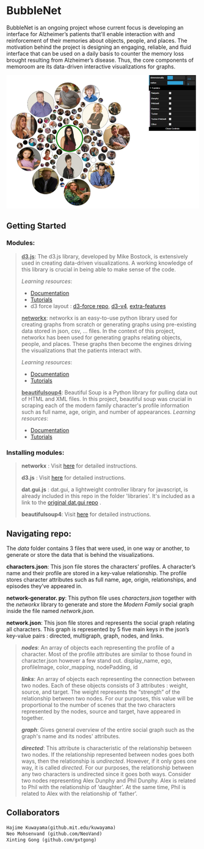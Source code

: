 

# BubbleNet
BubbleNet is an ongoing project whose current focus is developing an interface for Alzheimer’s patients that'll enable interaction with and reinforcement of their memories about objects, people, and places. The motivation behind the project is designing an engaging, reliable, and fluid interface that can be used on a daily basis to counter the memory loss brought resulting from Alzheimer’s disease. Thus, the core components of memoroom are its data-driven interactive visualizations for graphs.

<p align="center">
	<img src="/assets/memoroom.jpg" alt="memoroom interface"/>
</p>

## Getting Started

### Modules:
>
> <u>**d3.js**</u>:
> The d3.js library, developed by Mike Bostock, is extensively used in creating data-driven visualizations.
> A working knowledge of this library is crucial in being able to make sense of the code.
>
> *Learning resources*:
> - [Documentation](https://github.com/d3/d3/wiki)
> - [Tutorials](https://github.com/d3/d3/wiki/Tutorials)
> - d3 force layout :  [d3-force repo](https://github.com/d3/d3-force), [d3-v4](https://github.com/d3/d3/wiki/Tutorials#d3-v4), [extra-features](http://www.coppelia.io/2014/07/an-a-to-z-of-extra-features-for-the-d3-force-layout/)
>
> <u>**networkx**</u>:
> networkx is an easy-to-use python library used for creating graphs from scratch or generating graphs using pre-existing data stored in json, csv, ... files. In the context of this project, networkx has been used for generating graphs relating objects, people, and places. These graphs then become the engines driving the visualizations that the patients interact with.
>
> *Learning resources*:
> - [Documentation](https://networkx.github.io/documentation/stable/reference/index.html)
> - [Tutorials](https://networkx.github.io/documentation/stable/tutorial.html)
>
><u>**beautifulsoup4**</u>: 
>Beautiful Soup is a Python library for pulling data out of HTML and XML files. In this project, beautiful soup was crucial in scraping each of the modern family character's profile information such as full name, age, origin, and number of appearances.
>*Learning resources*:
> - [Documentation](https://www.crummy.com/software/BeautifulSoup/bs4/doc/)
>  - [Tutorials](https://www.crummy.com/software/BeautifulSoup/bs4/doc/#quick-start)




### Installing modules:  
> __networkx__ : Visit <a href="https://networkx.github.io/documentation/stable/install.html">here</a> for detailed instructions.
> 
> __d3.js__ : Visit <a href="https://github.com/d3/d3/wiki#installing">here</a> for detailed instructions.
>
>__dat.gui.js__ : dat.gui, a lightweight controller library for javascript, is already included in this repo in the folder 'libraries'. It's included as a link to the <a href="https://github.com/dataarts/dat.gui"> original dat.gui repo</a> .
>
>__beautifulsoup4__: Visit [here](https://www.crummy.com/software/BeautifulSoup/bs4/doc/#installing-beautiful-soup) for detailed instructions.

## Navigating repo:
The _data_ folder contains 3 files that were used, in one way or another, to generate or store the data that is behind the visualizations.

__characters.json__: This json file stores the characters’ profiles. A character’s name and their profile are stored in a key-value relationship. The profile stores character attributes such as full name, age, origin, relationships, and episodes they’ve appeared in.
> 
__network-generator. py__: This python file uses _characters.json_ together with the _networkx_ library to generate and store the _Modern Family_ social graph inside the file named _network.json._
>  
 __network.json__: This json file stores and represents the social graph relating all characters. This graph is represented by 5 five main keys in the json’s key-value pairs : directed, multigraph, graph, nodes, and links. 
> ***nodes***: An array of objects each representing the profile of a character. Most of the profile attributes are similar to those found in character.json however a few stand out. display_name, ego, profileImage, color_mapping, nodePadding, id
>
>***links***: An array of objects each representing the connection between two nodes. Each of these objects consists of 3 attributes : weight, source, and target. The weight represents the “strength” of the relationship between two nodes. For our purposes, this value will be proportional to the number of scenes that the two characters represented by the nodes, source and target, have appeared in together.
>
>***graph***: Gives general overview of the entire social graph such as the graph's name and its nodes' attributes.
>
>***directed***: This attribute is characteristic of the relationship between two nodes. If the relationship represented between nodes goes both ways, then the relationship is *undirected*. However, if it only goes one way, it is called *directed*. For our purposes, the relationship between any two characters is undirected since it goes both ways. Consider two nodes representing Alex Dunphy and Phil Dunphy. Alex is related to Phil with the relationship of ‘daughter’. At the same time, Phil is related to Alex with the relationship of ‘father’. 

## Collaborators
	Hajime Kuwayama(github.mit.edu/kuwayama)
	Neo Mohsenvand (github.com/NeoVand)
	Xinting Gong (github.com/gxtgong)
